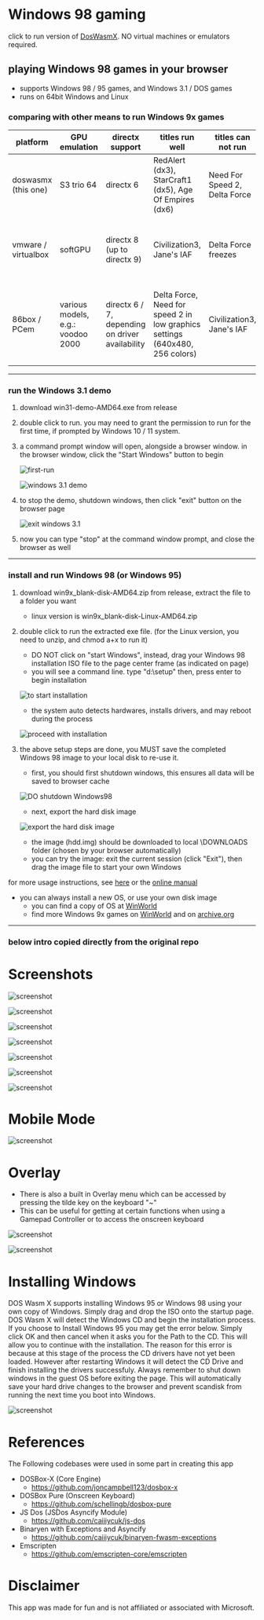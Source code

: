 # Windows 98 gaming

click to run version of [DosWasmX](https://github.com/nbarkhina/DosWasmX). NO virtual machines or emulators required.

## playing Windows 98 games in your browser
- supports Windows 98 / 95 games, and Windows 3.1 / DOS games
- runs on 64bit Windows and Linux

### comparing with other means to run Windows 9x games

| platform | GPU emulation | directx support | titles run well | titles can not run | note |
| --- | --- | --- | --- | --- | --- |
| doswasmx (this one) | S3 trio 64 | directx 6 | RedAlert (dx3), StarCraft1 (dx5), Age Of Empires (dx6) | Need For Speed 2, Delta Force | good for non-FPS gaming. no setup needed |
| |
| vmware / virtualbox | softGPU |directx 8 (up to directx 9) | Civilization3, Jane's IAF | Delta Force freezes | must install vmware, and a little complicated to setup softGPU |
| |
| 86box / PCem | various models, e.g.: voodoo 2000 | directx 6 / 7, depending on driver availability | Delta Force, Need for speed 2 in low graphics settings (640x480, 256 colors) | Civilization3, Jane's IAF | need drivers for chipsets, graphics, etc., which is sometimes hard to find |

---

### run the Windows 3.1 demo
1. download win31-demo-AMD64.exe from release
2. double click to run. you may need to grant the permission to run for the first time, if prompted by Windows 10 / 11 system.
3. a command prompt window will open, alongside a browser window. in the browser window, click the "Start Windows" button to begin
   
   ![first-run](images/win31-startup.jpg)

   ![windows 3.1 demo](images/Win31-demo.png)
   
4. to stop the demo, shutdown windows, then click "exit" button on the browser page

   ![exit windows 3.1](images/exit-win31.png)
   
5. now you can type "stop" at the command window prompt, and close the browser as well

---

### install and run Windows 98 (or Windows 95)
1. download win9x_blank-disk-AMD64.zip from release, extract the file to a folder you want
   - linux version is win9x_blank-disk-Linux-AMD64.zip
3. double click to run the extracted exe file. (for the Linux version, you need to unzip, and chmod a+x to run it)
   - DO NOT click on "start Windows", instead, drag your Windows 98 installation ISO file to the page center frame (as indicated on page)
   - you will see a command line. type "d:\setup"  then, press enter to begin installation
   
   ![to start installation](images/setup-win98.png)
     
   - the system auto detects hardwares, installs drivers, and may reboot during the process
   
   ![proceed with installation](images/setup-win98-02.png)
   
4. the above setup steps are done, you MUST save the completed Windows 98 image to your local disk to re-use it.
   - first, you should first shutdown windows, this ensures all data will be saved to browser cache
   
   ![DO shutdown Windows98](images/shutdown-win98.png)
   
   - next, export the hard disk image
   
   ![export the hard disk image](images/save-win98-harddisk.png)
   
   - the image (hdd.img) should be downloaded to local \DOWNLOADS folder (chosen by your browser automatically)
   - you can try the image: exit the current session (click "Exit"), then drag the image file to start your own Windows

for more usage instructions, see [here](https://github.com/nbarkhina/DosWasmX) or the [online manual](https://nbarkhina.github.io/DosWasmX/) 
- you can always install a new OS, or use your own disk image
    - you can find a copy of OS at [WinWorld](https://winworldpc.com/product/windows-98/98-second-edition)
    - find more Windows 9x games on [WinWorld](https://winworldpc.com/library/games) and on [archive.org](https://archive.org/details/software)

---

### below intro copied directly from the original repo

# Screenshots

![screenshot](screenshots/screenshot2.png)


![screenshot](screenshots/screenshot3.png)


![screenshot](screenshots/screenshot4.png)


![screenshot](screenshots/screenshot5.png)


![screenshot](screenshots/screenshot6.png)


![screenshot](screenshots/screenshot7.png)


![screenshot](screenshots/screenshot8.png)

# Mobile Mode

![screenshot](screenshots/mobile.PNG)

# Overlay

- There is also a built in Overlay menu which can be accessed by pressing the tilde key on the keyboard "~"
- This can be useful for getting at certain functions when using a Gamepad Controller or to access the onscreen keyboard

![screenshot](screenshots/overlay.PNG)

![screenshot](screenshots/onscreenkeyboard.PNG)

# Installing Windows
DOS Wasm X supports installing Windows 95 or Windows 98 using your own copy of Windows. Simply drag and drop the ISO onto the startup page. DOS Wasm X will detect the Windows CD and begin the installation process. If you choose to Install Windows 95 you may get the error below. Simply click OK and then cancel when it asks you for the Path to the CD. This will allow you to continue with the installation. The reason for this error is because at this stage of the process the CD drivers have not yet been loaded. However after restarting Windows it will detect the CD Drive and finish installing the drivers successfuly. Always remember to shut down windows in the guest OS before exiting the page. This will automatically save your hard drive changes to the browser and prevent scandisk from running the next time you boot into Windows.

![screenshot](screenshots/win95error.PNG)

# References
The Following codebases were used in some part in creating this app

- DOSBox-X (Core Engine)
  - https://github.com/joncampbell123/dosbox-x 
- DOSBox Pure (Onscreen Keyboard)
  - https://github.com/schellingb/dosbox-pure
- JS Dos (JSDos Asyncify Module)
  - https://github.com/caiiiycuk/js-dos 
- Binaryen with Exceptions and Asyncify 
  - https://github.com/caiiiycuk/binaryen-fwasm-exceptions
- Emscripten 
  - https://github.com/emscripten-core/emscripten

# Disclaimer
This app was made for fun and is not affiliated or associated with Microsoft.
